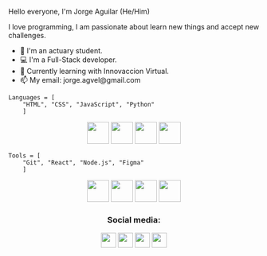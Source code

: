 <p>Hello everyone, I'm Jorge Aguilar (He/Him)</p>
<p>I love programming, I am passionate about learn new things and accept new challenges.</p>
<ul>
    <li>📖 I'm an actuary student.</li>
    <li>💻 I'm a Full-Stack developer.</li>
    <li>🌱 Currently learning with Innovaccion Virtual.</li>
    <li>📫 My email: jorge.agvel@gmail.com</li>
</ul>

    Languages = [
        "HTML", "CSS", "JavaScript", "Python"
        ]


<div class = "logos" align="center">
<img src="https://www.vectorlogo.zone/logos/w3_html5/w3_html5-icon.svg" alt="" width="44" height="44">
<img src="https://www.vectorlogo.zone/logos/w3_css/w3_css-icon.svg" alt="" width="44" height="44">
<img src="https://upload.vectorlogo.zone/logos/javascript/images/239ec8a4-163e-4792-83b6-3f6d96911757.svg" alt="" width="44" height="44">
<img src="https://www.vectorlogo.zone/logos/python/python-icon.svg" alt="" width="44" height="44">
</div>


    Tools = [
        "Git", "React", "Node.js", "Figma"
        ]


<div class = "logos" align="center">
<img src = "https://www.vectorlogo.zone/logos/git-scm/git-scm-icon.svg" width="44" height="44">
<img src = "https://www.vectorlogo.zone/logos/reactjs/reactjs-icon.svg" width="44" height="44">
<img src = "https://www.vectorlogo.zone/logos/nodejs/nodejs-icon.svg" width="44" height="44">
<img src = "https://www.vectorlogo.zone/logos/figma/figma-icon.svg" width="44" height="44">
</div>

<h3 class="tittle" align="center">Social media:</h3>

<div class = "redes" align="center">
<a href="https://linkedin.com/in/jorge-aguilar-velázquez-0995761b5" target="blank" ><img src="https://www.vectorlogo.zone/logos/linkedin/linkedin-icon.svg" width="30" height="30"></a>
<a href="https://twitter.com/jorgeagvel" target="blank"><img src="https://www.vectorlogo.zone/logos/twitter/twitter-icon.svg" width="30" height="30"></a>
<a href="https://github.com/JorgeToT" target="blank"><img src="https://www.vectorlogo.zone/logos/github/github-icon.svg" width="30" height="30"></a>
<a href="https://instagram.com/jorge_agvel" target="blank"><img src="https://www.vectorlogo.zone/logos/instagram/instagram-icon.svg" width="30" height="30"></a>
</div>
